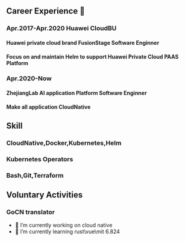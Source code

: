 ## Career Experience 👋

### Apr.2017-Apr.2020 Huawei CloudBU 

#### Huawei private cloud brand FusionStage Software Enginner

#### Focus on and maintain Helm to support Huawei Private Cloud PAAS Platform 

### Apr.2020-Now

#### ZhejiangLab AI application Platform Software Enginner 

#### Make all application CloudNative 

## Skill

### CloudNative,Docker,Kubernetes,Helm
### Kubernetes Operators
### Bash,Git,Terraform

## Voluntary Activities

### GoCN  translator


- 🔭 I’m currently working on cloud native
- 🌱 I’m currently learning rust\vue\mit 6.824

